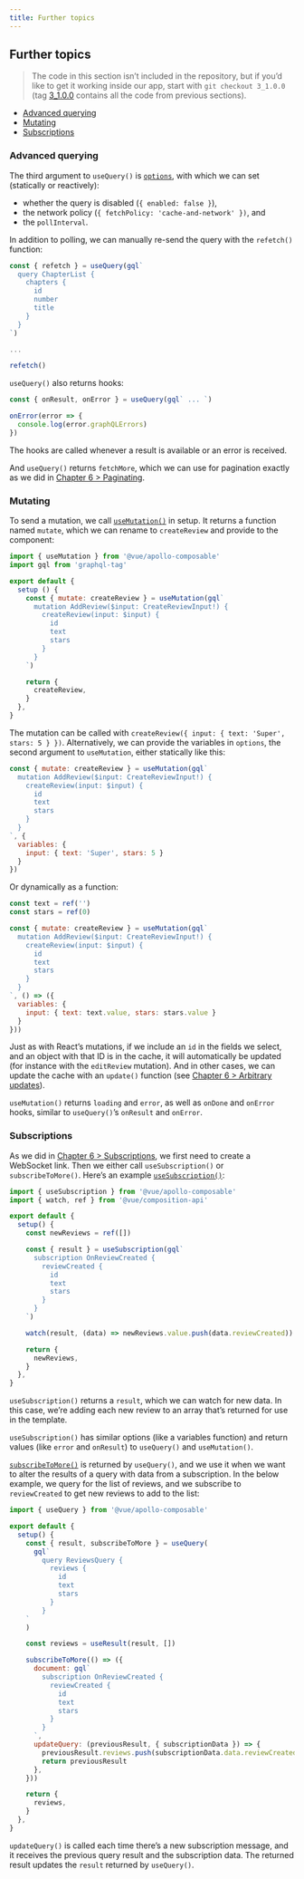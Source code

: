```yaml
---
title: Further topics
---
```


## Further topics

> The code in this section isn’t included in the repository, but if you’d like to get it working inside our app, start with `git checkout 3_1.0.0` (tag [3_1.0.0](https://github.com/GraphQLGuide/guide/tree/1_1.0.0) contains all the code from previous sections).

* [Advanced querying](#advanced-querying)
* [Mutating](#mutating)
* [Subscriptions](#subscriptions)

### Advanced querying

The third argument to `useQuery()` is [`options`](https://v4.apollo.vuejs.org/guide-composable/query.html#options), with which we can set (statically or reactively):


- whether the query is disabled (`{ enabled: false }`), 
- the network policy (`{ fetchPolicy: 'cache-and-network' })`, and
- the `pollInterval`.

In addition to polling, we can manually re-send the query with the `refetch()` function:

```js
const { refetch } = useQuery(gql`
  query ChapterList {
    chapters {
      id
      number
      title
    }
  }
`)

...

refetch()
```

`useQuery()` also returns hooks:

```js
const { onResult, onError } = useQuery(gql` ... `)

onError(error => {
  console.log(error.graphQLErrors)
})
```

The hooks are called whenever a result is available or an error is received.

And `useQuery()` returns `fetchMore`, which we can use for pagination exactly as we did in [Chapter 6 > Paginating](../react/advanced/paginating.md).

### Mutating

To send a mutation, we call [`useMutation()`](https://v4.apollo.vuejs.org/guide-composable/mutation.html#executing-a-mutation) in setup. It returns a function named `mutate`, which we can rename to `createReview` and provide to the component:

```js
import { useMutation } from '@vue/apollo-composable'
import gql from 'graphql-tag'

export default {
  setup () {
    const { mutate: createReview } = useMutation(gql`
      mutation AddReview($input: CreateReviewInput!) {
        createReview(input: $input) {
          id
          text
          stars
        }
      }
    `)

    return {
      createReview,
    }
  },
}
```

The mutation can be called with `createReview({ input: { text: 'Super', stars: 5 } })`. Alternatively, we can provide the variables in `options`, the second argument to `useMutation`, either statically like this:

```js
const { mutate: createReview } = useMutation(gql`
  mutation AddReview($input: CreateReviewInput!) {
    createReview(input: $input) {
      id
      text
      stars
    }
  }
`, {
  variables: {
    input: { text: 'Super', stars: 5 }
  }
})
```

Or dynamically as a function:

```js
const text = ref('')
const stars = ref(0)

const { mutate: createReview } = useMutation(gql`
  mutation AddReview($input: CreateReviewInput!) {
    createReview(input: $input) {
      id
      text
      stars
    }
  }
`, () => ({
  variables: {
    input: { text: text.value, stars: stars.value }
  }
}))
```

Just as with React’s mutations, if we include an `id` in the fields we select, and an object with that ID is in the cache, it will automatically be updated (for instance with the `editReview` mutation). And in other cases, we can update the cache with an `update()` function (see [Chapter 6 > Arbitrary updates](../react/mutating.md#arbitrary-updates)).

`useMutation()` returns `loading` and `error`, as well as `onDone` and `onError` hooks, similar to `useQuery()`’s `onResult` and `onError`.

### Subscriptions

As we did in [Chapter 6 > Subscriptions](../react/querying.md#subscriptions), we first need to create a WebSocket link. Then we either call `useSubscription()` or `subscribeToMore()`. Here’s an example [`useSubscription()`](https://v4.apollo.vuejs.org/guide-composable/subscription.html#usesubscription):

```js
import { useSubscription } from '@vue/apollo-composable'
import { watch, ref } from '@vue/composition-api'

export default {
  setup() {
    const newReviews = ref([])

    const { result } = useSubscription(gql`
      subscription OnReviewCreated {
        reviewCreated {
          id
          text
          stars
        }
      }
    `)

    watch(result, (data) => newReviews.value.push(data.reviewCreated))

    return {
      newReviews,
    }
  },
}
```

`useSubscription()` returns a `result`, which we can watch for new data. In this case, we’re adding each new review to an array that’s returned for use in the template. 

`useSubscription()` has similar options (like a variables function) and return values (like `error` and `onResult`) to `useQuery()` and `useMutation()`.

[`subscribeToMore()`](https://v4.apollo.vuejs.org/guide-composable/subscription.html#subscribetomore) is returned by `useQuery()`, and we use it when we want to alter the results of a query with data from a subscription. In the below example, we query for the list of reviews, and we subscribe to `reviewCreated` to get new reviews to add to the list:

```js
import { useQuery } from '@vue/apollo-composable'

export default {
  setup() {
    const { result, subscribeToMore } = useQuery(
      gql`
        query ReviewsQuery {
          reviews {
            id
            text
            stars
          }
        }
    `
    )

    const reviews = useResult(result, [])

    subscribeToMore(() => ({
      document: gql`
        subscription OnReviewCreated {
          reviewCreated {
            id
            text
            stars
          }
        }
      `,
      updateQuery: (previousResult, { subscriptionData }) => {
        previousResult.reviews.push(subscriptionData.data.reviewCreated)
        return previousResult
      },
    }))

    return {
      reviews,
    }
  },
}
```

`updateQuery()` is called each time there’s a new subscription message, and it receives the previous query result and the subscription data. The returned result updates the `result` returned by `useQuery()`.